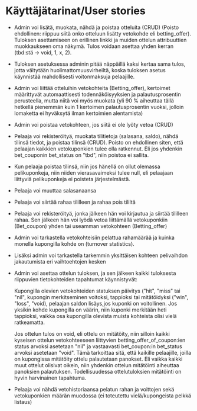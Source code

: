 # Käyttäjätarinat/User stories

* Admin voi lisätä, muokata, nähdä ja poistaa otteluita (CRUD) (Poisto ehdollinen: riippuu siitä onko otteluun lisätty vetokohde eli betting_offer). Tuloksen asettamiseen on erillinen linkki ja muiden ottelun attribuuttien muokkaukseen oma näkymä. Tulos voidaan asettaa yhden kerran (tbd:stä -> void, 1, x, 2).

* Tuloksen asetuksessa adminin pitää näppäillä kaksi kertaa sama tulos, jotta vältytään huolimattomuusvirheiltä, koska tuloksen asetus käynnistää mahdollisesti voitonmaksuja pelaajille.

* Admin voi liittää otteluihin vetokohteita (Betting_offer), kertoimet määrittyvät automaattisesti todennäköisyyksien ja palautusprosentin perusteella, mutta niitä voi myös muokata (yli 90 % aiheuttaa tällä hetkellä pienemmän kuin 1 kertoimen palautusprosentin vuoksi, jolloin lomaketta ei hyväksytä ilman kertoimien alentamista)

* Admin voi poistaa vetokohteen, jos siitä ei ole lyöty vetoa (CRUD)

* Pelaaja voi rekisteröityä, muokata tilitietoja (salasana, saldo), nähdä tilinsä tiedot, ja poistaa tilinsä (CRUD). Poisto on ehdollinen siten, että pelaajan kaikkien vetokuponkien tulee olla ratkennut. Eli jos yhdenkin bet_couponin bet_status on "tbd", niin poistoa ei sallita. 

* Kun pelaaja poistaa tilinsä, niin jos hänellä on ollut olemassa pelikuponkeja, niin niiden vierasavaimeksi tulee null, eli pelaajaan liittyviä pelikuponkeja ei poisteta järjestelmästä.

* Pelaaja voi muuttaa salasanaansa

* Pelaaja voi siirtää rahaa tililleen ja rahaa pois tililtä

* Pelaaja voi rekisteröityä, jonka jälkeen hän voi kirjautua ja siirtää tililleen rahaa. Sen jälkeen hän voi lyödä vetoa liittämällä vetokuponkiin (Bet_coupon) yhden tai useamman vetokohteen (Betting_offer)

* Admin voi tarkastella vetokohteisiin pelattua rahamäärää ja kuinka monella kupongilla kohde on (turnover statistics).

* Lisäksi admin voi tarkastella tarkemmin yksittäisen kohteen pelivaihdon jakautumista eri vaihtoehtojen kesken

* Admin voi asettaa ottelun tuloksen, ja sen jälkeen kaikki tuloksesta riippuvien tietokohteiden tapahtumat käynnistyvät:
  
  Kupongilla olevien vetokohteiden statuksen päivitys ("hit", "miss" tai "nil", kupongin merkitseminen voitoksi, tappioksi tai mitätöidyksi ("win", "loss", "void), pelaajan saldon lisäys,jos kuponki on voitollinen. Jos yksikin kohde kupongilla on väärin, niin kuponki merkitään heti tappioksi, vaikka osa kupongilla olevista muista kohteista olisi vielä ratkeamatta.  
    
    Jos ottelun tulos on void, eli ottelu on mitätöity, niin silloin kaikki kyseisen ottelun vetokohteeseen liittyvien betting_offer_of_coupon:ien status arvoksi asetetaan "nil" ja vastaavasti bet_coupon:in bet_status arvoksi asetetaan "void". Tämä tarkoittaa sitä, että kaikille pelaajille, joilla on kupongissa mitätöity ottelu palautetaan panokset. Eli vaikka kaikki muut ottelut olisivat oikein, niin yhdenkin ottelun mitätöinti aiheuttaa panoksien palautuksen. Todellisuudessa ottelutuloksien mitätöinti on hyvin harvinainen tapahtuma. 

* Pelaaja voi nähdä vetohistoriaansa pelatun rahan ja voittojen sekä vetokuponkien määrän muodossa (ei toteutettu vielä/kupongeista pelkkä listaus)
